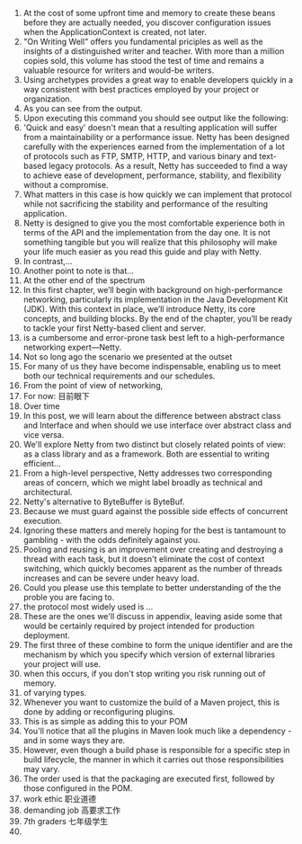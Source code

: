 1. At the cost of some upfront time and memory to create these beans before they are actually needed, you discover configuration issues when the ApplicationContext is created, not later.
2. "On Writing Well" offers you fundamental priciples as well as the insights of a distinguished writer and teacher. With more than a million copies sold, this volume has stood the test of time and remains a valuable resource for writers and would-be writers.
3. Using archetypes provides a great way to enable developers quickly in a way consistent with best practices employed by your project or organization. 
4. As you can see from the output.
5. Upon executing this command you should see output like the following:
6. 'Quick and easy' doesn't mean that a resulting application will suffer from a maintainability or a performance issue. Netty has been designed carefully with the experiences earned from the implementation of a lot of protocols such as FTP, SMTP, HTTP, and various binary and text-based legacy protocols. As a result, Netty has succeeded to find a way to achieve ease of development, performance, stability, and flexibility without a compromise.
7. What matters in this case is how quickly we can implement that protocol while not sacrificing the stability and performance of the resulting application.
8. Netty is designed to give you the most comfortable experience both in terms of the API and the implementation from the day one. It is not something tangible but you will realize that this philosophy will make your life much easier as you read this guide and play with Netty.
9. In contrast,...
10. Another point to note is that...
11. At the other end of the spectrum
12. In this first chapter, we’ll begin with background on high-performance networking, particularly its implementation in the Java Development Kit (JDK). With this context in place, we’ll introduce Netty, its core concepts, and building blocks. By the end of the chapter, you’ll be ready to tackle your first Netty-based client and server.
13. is a cumbersome and error-prone task best left to a high-performance networking expert—Netty.
14. Not so long ago the scenario we presented at the outset
15. For many of us they have become indispensable, enabling us to meet both our technical requirements and our schedules.
16. From the point of view of networking, 
17. For now: 目前眼下
18. Over time
19. In this post, we will learn about the difference between abstract class and Interface and when should we use interface over abstract class and vice versa.
20. We'll explore Netty from two distinct but closely related points of view: as a class library and as a framework. Both are essential to writing efficient...
21. From a high-level perspective, Netty addresses two corresponding areas of concern, which we might label broadly as technical and architectural.
22. Netty's alternative to ByteBuffer is ByteBuf.
23. Because we must guard against the possible side effects of concurrent execution.
24. Ignoring these matters and merely hoping for the best is tantamount to gambling - with the odds definitely against you.
25. Pooling and reusing is an improvement over creating and destroying a thread with each task, but it doesn't eliminate the cost of context switching, which quickly becomes apparent as the number of threads increases and can be severe under heavy load.
26. Could you please use this template to better understanding of the the proble you are facing to.
27. the protocol most widely used is ...
28. These are the ones we'll discuss in appendix, leaving aside some that would be certainly required by project intended for production deployment.
29. The first three of these combine to form the unique identifier and are the mechanism by which you specify which version of external libraries your project will use.
30. when this occurs, if you don't stop writing you risk running out of memory.
31. of varying types.
32. Whenever you want to customize the build of a Maven project, this is done by adding or reconfiguring plugins.
33. This is as simple as adding this to your POM
34. You'll notice that all the plugins in Maven look much like a dependency - and in some ways they are.
35. However, even though a build phase is responsible for a specific step in build lifecycle, the manner in which it carries out those responsibilities may vary.
36. The order used is that the packaging are executed first, followed by those configured in the POM.
37. work ethic 职业道德
38. demanding job 高要求工作
39. 7th graders 七年级学生
40. 